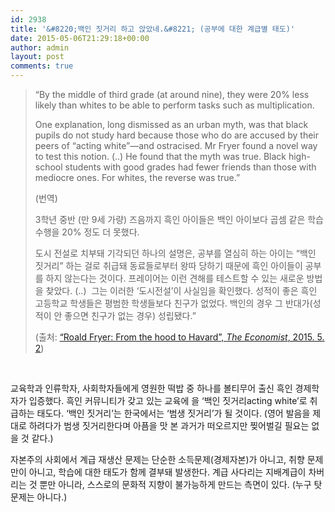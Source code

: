 ```yaml
---
id: 2938
title: '&#8220;백인 짓거리 하고 앉았네.&#8221; (공부에 대한 계급별 태도)'
date: 2015-05-06T21:29:18+00:00
author: admin
layout: post
comments: true
---
```

> &#8220;By the middle of third grade (at around nine), they were 20% less likely than whites to be able to perform tasks such as multiplication.
> 
> One explanation, long dismissed as an urban myth, was that black pupils do not study hard because those who do are accused by their peers of “acting white”—and ostracised. Mr Fryer found a novel way to test this notion. (..)&nbsp;He found that the myth was true. Black high-school students with good grades had fewer friends than those with mediocre ones. For whites, the reverse was true.&#8221;
> 
> (번역)
> 
> 3학년 중반 (만 9세 가량) 즈음까지 흑인 아이들은 백인 아이보다 곱셈 같은 학습수행을 20% 정도 더 못했다.
> 
> 도시 전설로 치부돼 기각되던 하나의 설명은, 공부를 열심히 하는 아이는 &#8220;백인 짓거리&#8221; 하는 걸로 취급돼 동료들로부터 왕따 당하기 때문에 흑인 아이들이 공부를 하지 않는다는 것이다. 프레이어는 이런 견해를 테스트할 수 있는 새로운 방법을 찾았다. (..) &nbsp;그는 이러한 &#8216;도시전설&#8217;이 사실임을 확인했다. 성적이 좋은 흑인 고등학교 학생들은 평범한 학생들보다 친구가 없었다. 백인의 경우 그 반대가(성적이 안 좋으면 친구가 없는 경우) 성립됐다.&#8221;
> 
> (출처: [&#8220;Roald Fryer: From the hood to Havard&#8221;, _The Economist_, 2015. 5. 2](http://www.economist.com/news/united-states/21650164-hotshot-economist-lessons-baltimore-and-other-trouble-spots-hood))

&nbsp;

교육학과 인류학자, 사회학자들에게 영원한 떡밥 중 하나를 볼티무어 출신 흑인 경제학자가 입증했다. 흑인 커뮤니티가 갖고 있는 교육에 을 &#8216;백인 짓거리acting white&#8217;로 취급하는 태도다. &#8216;백인 짓거리&#8217;는 한국에서는 &#8216;범생 짓거리&#8217;가 될 것이다. (영어 발음을 제대로 하려다가 범생 짓거리한다며 아픔을 맛 본 과거가 떠오르지만 찢어벌길 필요는 없을 것 같다.)

자본주의 사회에서 계급 재생산 문제는 단순한 소득문제(경제자본)가 아니고, 취향 문제만이 아니고, 학습에 대한 태도가 함께 결부돼 발생한다. 계급 사다리는 지배계급이 차버리는 것 뿐만 아니라, 스스로의 문화적 지향이 불가능하게 만드는 측면이 있다. (누구 탓 문제는 아니다.)
